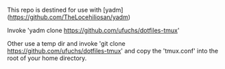 This repo is destined for use with [yadm] (https://github.com/TheLocehiliosan/yadm)

Invoke 'yadm clone https://github.com/ufuchs/dotfiles-tmux'

Other use a temp dir and invoke 'git clone https://github.com/ufuchs/dotfiles-tmux'
and copy the 'tmux.conf' into the root of your home directory.



